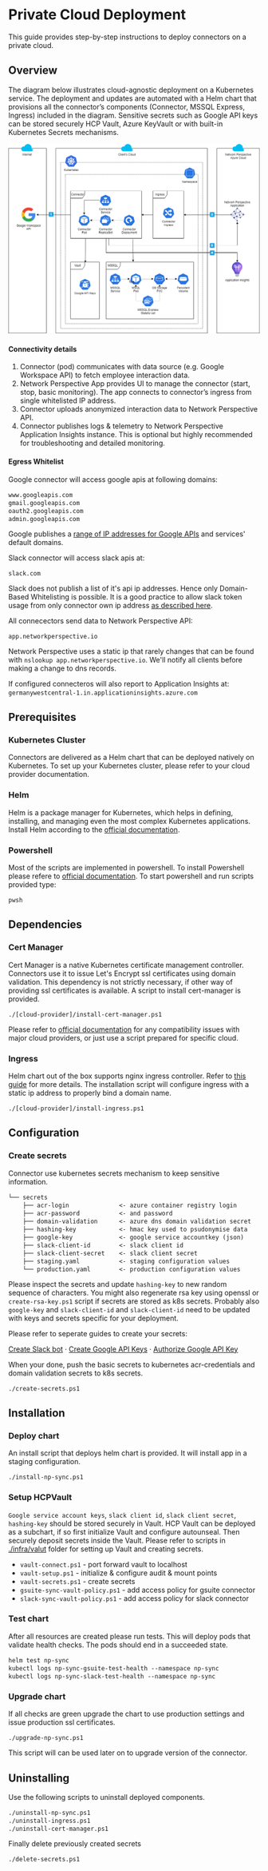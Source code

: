 # Private Cloud Deployment
This guide provides step-by-step instructions to deploy connectors on a private cloud.

## Overview
The diagram below illustrates cloud-agnostic deployment on a Kubernetes service. The deployment and updates are automated with a Helm chart that provisions all the connector’s components (Connector, MSSQL Express, Ingress) included in the diagram. Sensitive secrets such as Google API keys can be stored securely HCP Vault, Azure KeyVault or with built-in Kubernetes Secrets mechanisms.

<img src="../docs/images/k8s-deployment.png" alt="Kubernetes Deployment Diagram" >

#### Connectivity details
1. Connector (pod) communicates with data source (e.g. Google Workspace API) to fetch employee interaction data.
2. Network Perspective App provides UI to manage the connector (start, stop, basic monitoring). The app connects to connector’s ingress from single whitelisted IP address.
3. Connector uploads anonymized interaction data to Network Perspective API. 
4. Connector publishes logs & telemetry to Network Perspective Application Insights instance. This is optional but highly recommended for troubleshooting and detailed monitoring. 

#### Egress Whitelist
Google connector will access google apis at following domains:
```
www.googleapis.com
gmail.googleapis.com
oauth2.googleapis.com
admin.googleapis.com
```
Google publishes a [range of IP addresses for Google APIs](https://support.google.com/a/answer/10026322?hl=en) and services' default domains.

Slack connector will access slack apis at:
```
slack.com
```
Slack does not publish a list of it's api ip addresses. Hence only Domain-Based Whitelisting is possible. It is a good practice to allow slack token usage from only connector own ip address [as described here](https://api.slack.com/authentication/best-practices#configure-allowed-ip).


All connecectors send data to Network Perspective API:
```
app.networkperspective.io
```
Network Perspective uses a static ip that rarely changes that can be found with `nslookup app.networkperspective.io`. We'll notify all clients before making a change to dns records.

If configured connecteros will also report to Application Insights at:
`germanywestcentral-1.in.applicationinsights.azure.com`

####
## Prerequisites
### Kubernetes Cluster
Connectors are delivered as a Helm chart that can be deployed natively on Kubernetes. To set up your Kubernetes cluster, please refer to your cloud provider documentation.

### Helm
Helm is a package manager for Kubernetes, which helps in defining, installing, and managing even the most complex Kubernetes applications. Install Helm according to the [official documentation](https://helm.sh/docs/intro/install/).

### Powershell 
Most of the scripts are implemented in powershell. To install Powershell please refere to [official documentation](https://learn.microsoft.com/en-us/powershell/scripting/install/installing-powershell). To start powershell and run scripts provided type:
```
pwsh
```
## Dependencies
### Cert Manager
Cert Manager is a native Kubernetes certificate management controller. Connectors use it to issue Let's Encrypt ssl certificates using domain validation. This dependency is not strictly necessary, if other way of providing ssl certificates is available. A script to install cert-manager is provided. 
```
./[cloud-provider]/install-cert-manager.ps1
```
Please refer to [official documentation](https://cert-manager.io/docs/installation/compatibility/) for any compatibility issues with major cloud providers, or just use a script prepared for specific cloud.

### Ingress
Helm chart out of the box supports nginx ingress controller. 
Refer to [this guide](https://kubernetes.github.io/ingress-nginx/deploy/) for more details. The installation script will configure ingress with a static ip address to properly bind a domain name.
```
./[cloud-provider]/install-ingress.ps1
```
## Configuration
### Create secrets
Connector use kubernetes secrets mechanism to keep sensitive information. 

    └── secrets
        ├── acr-login              <- azure container registry login
        ├── acr-password           <- and password
        ├── domain-validation      <- azure dns domain validation secret
        ├── hashing-key            <- hmac key used to psudonymise data
        ├── google-key             <- google service accountkey (json)
        ├── slack-client-id        <- slack client id
        ├── slack-client-secret    <- slack client secret
        ├── staging.yaml           <- staging configuration values
        └── production.yaml        <- production configuration values

Please inspect the secrets and update `hashing-key` to new random sequence of characters. You might also regenerate rsa key using openssl or `create-rsa-key.ps1` script if secrets are stored as k8s secrets. Probably also `google-key` and `slack-client-id` and `slack-client-id` need to be updated with keys and secrets specific for your deployment. 

Please refer to seperate guides to create your secrets:


<a href="../docs/create-slack-bot.md">Create Slack bot</a>
·
<a href="../docs/create-google-api-keys.md">Create Google API Keys</a>
·
<a href="../docs/authorize-google-api-keys.md">Authorize Google API Key</a>    

When your done, push the basic secrets to kubernetes acr-credentials and domain validation secrets to k8s secrets.
```
./create-secrets.ps1
```

## Installation
### Deploy chart
An install script that deploys helm chart is provided. It will install app in a staging configuration.
```
./install-np-sync.ps1
```

### Setup HCPVault
`Google service account keys`, `slack client id`, `slack client secret`, `hashing-key` should be stored securely in Vault. HCP Vault can be deployed as a subchart, if so first initialize Vault and configure autounseal. Then securely deposit secrets inside the Vault. Please refer to scripts in [./infra/valut](valut) folder for setting up Vault and creating secrets.

* `vault-connect.ps1` - port forward vault to localhost
* `vault-setup.ps1` - initialize & configure audit & mount points
* `vault-secrets.ps1` - create secrets
* `gsuite-sync-vault-policy.ps1` - add access policy for gsuite connector
* `slack-sync-vault-policy.ps1` - add access policy for slack connector

### Test chart
After all resources are created please run tests. This will deploy pods that validate health checks. The pods should end in a succeeded state.
```
helm test np-sync
kubectl logs np-sync-gsuite-test-health --namespace np-sync
kubectl logs np-sync-slack-test-health --namespace np-sync
```

### Upgrade chart
If all checks are green upgrade the chart to use production settings and issue production ssl certificates. 
```
./upgrade-np-sync.ps1
```
This script will can be used later on to upgrade version of the connector.

## Uninstalling
Use the following scripts to uninstall deployed components.
```
./uninstall-np-sync.ps1
./uninstall-ingress.ps1
./uninstall-cert-manager.ps1
```
Finally delete previously created secrets
```
./delete-secrets.ps1
```